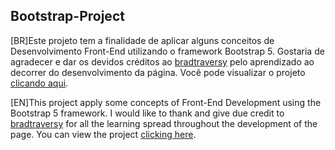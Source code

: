 ## Bootstrap-Project

[BR]Este projeto tem a finalidade de aplicar alguns conceitos de Desenvolvimento Front-End utilizando o framework Bootstrap 5.
Gostaria de agradecer e dar os devidos créditos ao [bradtraversy](https://github.com/bradtraversy) pelo aprendizado ao decorrer do desenvolvimento da página.
Você pode visualizar o projeto [clicando aqui](https://yuribotelho.github.io/Bootstrap-Project/).

[EN]This project apply some concepts of Front-End Development using the Bootstrap 5 framework.
I would like to thank and give due credit to [bradtraversy](https://github.com/bradtraversy) for all the learning spread throughout the development of the page.
You can view the project [clicking here](https://yuribotelho.github.io/Bootstrap-Project/).
